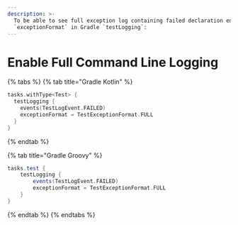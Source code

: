 ```yaml
---
description: >-
  To be able to see full exception log containing failed declaration enable
  `exceptionFormat` in Gradle `testLogging`:
---
```


# Enable Full Command Line Logging

{% tabs %}
{% tab title="Gradle Kotlin" %}
```kotlin
tasks.withType<Test> {
  testLogging {
    events(TestLogEvent.FAILED)
    exceptionFormat = TestExceptionFormat.FULL
  }
}
```
{% endtab %}

{% tab title="Gradle Groovy" %}
```groovy
tasks.test { 
    testLogging { 
        events(TestLogEvent.FAILED)
        exceptionFormat = TestExceptionFormat.FULL 
    } 
}
```
{% endtab %}
{% endtabs %}

